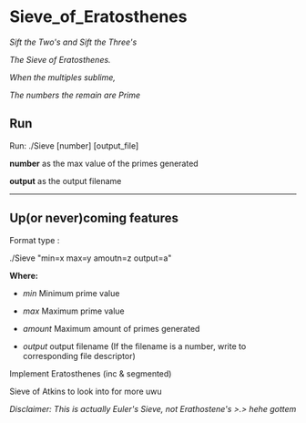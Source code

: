 # Sieve_of_Eratosthenes

*Sift the Two's and Sift the Three's*

*The Sieve of Eratosthenes.*

*When the multiples sublime,*

*The numbers the remain are Prime*


## Run

Run: ./Sieve [number] [output_file]

**number** as the max value of the primes generated

**output** as the output filename

----

## Up(or never)coming features

Format type :

./Sieve "min=x max=y amoutn=z output=a"

**Where:**

- *min* Minimum prime value

- *max* Maximum prime value

- *amount* Maximum amount of primes generated

- *output* output filename (If the filename is a number, write to corresponding file descriptor)


Implement Eratosthenes (inc & segmented)

Sieve of Atkins to look into for more uwu



























  *Disclaimer: This is actually Euler's Sieve, not Erathostene's >.> hehe gottem*
